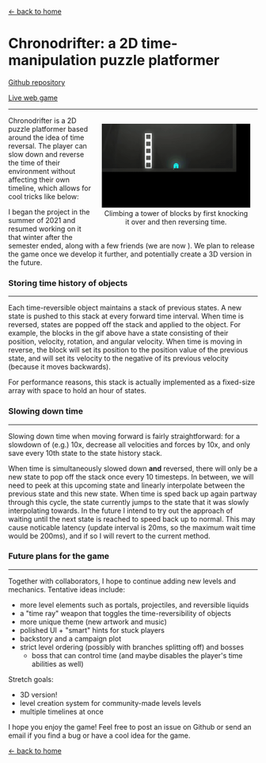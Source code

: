 [← back to home](../index.md)

# Chronodrifter: a 2D time-manipulation puzzle platformer

<a href="https://github.com/placeholder-studios-dev/chronodrifter" target="_blank" rel="noopener noreferrer">Github repository</a>

<a href="https://placeholder-studios-dev.github.io/chronodrifter" target="_blank" rel="noopener noreferrer">Live web game</a>

---

<figure style="float: right; width: 300px; margin: 15px">
<img  style="width: 300px" src="../files/tower.gif">
<figcaption style="text-align: center">Climbing a tower of blocks by first knocking it over and then reversing time.</figcaption>
</figure>

Chronodrifter is a 2D puzzle platformer based around the idea of time reversal. The player can slow down and reverse the time of their environment without affecting their own timeline, which allows for cool tricks like below:

I began the project in the summer of 2021 and resumed working on it that winter after the semester ended, along with a few friends (we are now ). We plan to release the game once we develop it further, and potentially create a 3D version in the future.

### Storing time history of objects

---

Each time-reversible object maintains a stack of previous states. A new state is pushed to this stack at every forward time interval. When time is reversed, states are popped off the stack and applied to the object. For example, the blocks in the gif above have a state consisting of their position, velocity, rotation, and angular velocity. When time is moving in reverse, the block will set its position to the position value of the previous state, and will set its velocity to the negative of its previous velocity (because it moves backwards).

For performance reasons, this stack is actually implemented as a fixed-size array with space to hold an hour of states.

### Slowing down time

---

Slowing down time when moving forward is fairly straightforward: for a slowdown of (e.g.) 10x, decrease all velocities and forces by 10x, and only save every 10th state to the state history stack.

When time is simultaneously slowed down **and** reversed, there will only be a new state to pop off the stack once every 10 timesteps. In between, we will need to peek at this upcoming state and linearly interpolate between the previous state and this new state. When time is sped back up again partway through this cycle, the state currently jumps to the state that it was slowly interpolating towards. In the future I intend to try out the approach of waiting until the next state is reached to speed back up to normal. This may cause noticable latency (update interval is 20ms, so the maximum wait time would be 200ms), and if so I will revert to the current method.

### Future plans for the game

---

Together with collaborators, I hope to continue adding new levels and mechanics. Tentative ideas include:

- more level elements such as portals, projectiles, and reversible liquids
- a "time ray" weapon that toggles the time-reversibility of objects
- more unique theme (new artwork and music)
- polished UI + "smart" hints for stuck players
- backstory and a campaign plot
- strict level ordering (possibly with branches splitting off) and bosses
    - boss that can control time (and maybe disables the player's time abilities as well)

Stretch goals:
- 3D version!
- level creation system for community-made levels levels
- multiple timelines at once

I hope you enjoy the game! Feel free to post an issue on Github or send an email if you find a bug or have a cool idea for the game.

[← back to home](../index.md)